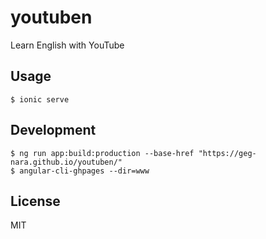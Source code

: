 # youtuben

Learn English with YouTube


## Usage

```
$ ionic serve
```

## Development

```
$ ng run app:build:production --base-href "https://geg-nara.github.io/youtuben/"
$ angular-cli-ghpages --dir=www
```

## License

MIT
